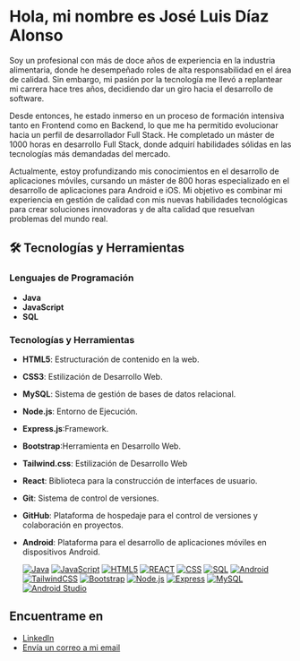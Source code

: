 # Hola, mi nombre es José Luis Díaz Alonso

Soy un profesional con más de doce años de experiencia en la industria alimentaria, donde he desempeñado roles de alta responsabilidad en el área de calidad. Sin embargo, mi pasión por la tecnología me llevó a replantear mi carrera hace tres años, decidiendo dar un giro hacia el desarrollo de software.

Desde entonces, he estado inmerso en un proceso de formación intensiva tanto en Frontend como en Backend, lo que me ha permitido evolucionar hacia un perfil de desarrollador Full Stack. He completado un máster de 1000 horas en desarrollo Full Stack, donde adquirí habilidades sólidas en las tecnologías más demandadas del mercado.

Actualmente, estoy profundizando mis conocimientos en el desarrollo de aplicaciones móviles, cursando un máster de 800 horas especializado en el desarrollo de aplicaciones para Android e iOS. Mi objetivo es combinar mi experiencia en gestión de calidad con mis nuevas habilidades tecnológicas para crear soluciones innovadoras y de alta calidad que resuelvan problemas del mundo real.

## 🛠 Tecnologías y Herramientas

### Lenguajes de Programación
- **Java**
- **JavaScript**
- **SQL**

### Tecnologías y Herramientas
- **HTML5**: Estructuración de contenido en la web.
- **CSS3**: Estilización de Desarrollo Web.
- **MySQL**: Sistema de gestión de bases de datos relacional.
- **Node.js**: Entorno de Ejecución.
- **Express.js**:Framework.
- **Bootstrap**:Herramienta en Desarrollo Web.
- **Tailwind.css**: Estilización de Desarrollo Web
- **React**: Biblioteca para la construcción de interfaces de usuario.
- **Git**: Sistema de control de versiones.
- **GitHub**: Plataforma de hospedaje para el control de versiones y colaboración en proyectos.
- **Android**: Plataforma para el desarrollo de aplicaciones móviles en dispositivos Android.

  [![Java](https://img.shields.io/badge/Java-007396?style=for-the-badge&logo=java&logoColor=white&labelColor=101010)]()  [![JavaScript](https://img.shields.io/badge/JavaScript-F7DF1E?style=for-the-badge&logo=javascript&logoColor=white&labelColor=101010)]()
[![HTML5](https://img.shields.io/badge/HTML5-39E09B?style=for-the-badge&logo=HTML5&logoColor=white&labelColor=101010)]() [![REACT](https://img.shields.io/badge/REACT-0077B5?style=for-the-badge&logo=REACT&logoColor=white&labelColor=101010)]()
[![CSS](https://img.shields.io/badge/CSS-1877F2?style=for-the-badge&logo=CSS&logoColor=white&labelColor=101010)]()
[![SQL](https://img.shields.io/badge/SQL-4479A1?style=for-the-badge&logo=SQL&logoColor=white&labelColor=101010)]()
[![Android](https://img.shields.io/badge/Android-3DDC84?style=for-the-badge&logo=Android&logoColor=white&labelColor=101010)]() [![TailwindCSS](https://img.shields.io/badge/Tailwind_CSS-06B6D4?style=for-the-badge&logo=tailwind-css&logoColor=101010&labelColor=101010)]()
[![Bootstrap](https://img.shields.io/badge/Bootstrap-7952B3?style=for-the-badge&logo=bootstrap&logoColor=white&labelColor=101010)]()  [![Node.js](https://img.shields.io/badge/Node.js-339933?style=for-the-badge&logo=node.js&logoColor=white&labelColor=101010)]()
[![Express](https://img.shields.io/badge/Express-000000?style=for-the-badge&logo=express&logoColor=white&labelColor=101010)]()  [![MySQL](https://img.shields.io/badge/MySQL-4479A1?style=for-the-badge&logo=mysql&logoColor=white&labelColor=101010)]()  
[![Android Studio](https://img.shields.io/badge/Android_Studio-3DDC84?style=for-the-badge&logo=androidstudio&logoColor=white&labelColor=101010)]()  


## Encuentrame en

- [LinkedIn](https://www.linkedin.com/in/jose-luis-díaz-alonso-53aa5339)
- [Envía un correo a mi email](mailto:joseluisdiaz_alonso@hotmail.com)






